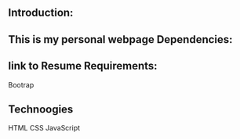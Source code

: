 Introduction:
--------------
This is my personal webpage
Dependencies:
-------------
link to Resume
Requirements:
-------------
Bootrap

Technoogies
-------------
HTML
CSS
JavaScript


